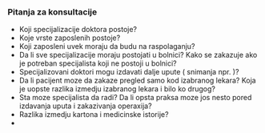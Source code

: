 ### Pitanja za konsultacije

* Koji specijalizacije doktora postoje?
* Koje vrste zaposlenih postoje?
* Koji zaposleni uvek moraju da budu na raspolaganju?
* Da li sve specijalizacije moraju postojati u bolnici? Kako se zakazuje ako je potreban specijalista koji ne postoji u bolnici?
* Specijalizovani doktori mogu izdavati dalje upute ( snimanja npr. )?
* Da li pacijent moze da zakaze pregled samo kod izabranog lekara? Koja je uopste razlika izmedju izabranog lekara i bilo ko drugog?
* Sta moze specijalista da radi? Da li opsta praksa moze jos nesto pored izdavanja uputa i zakazivanja operaxija?
* Razlika izmedju kartona i medicinske istorije?
* 
